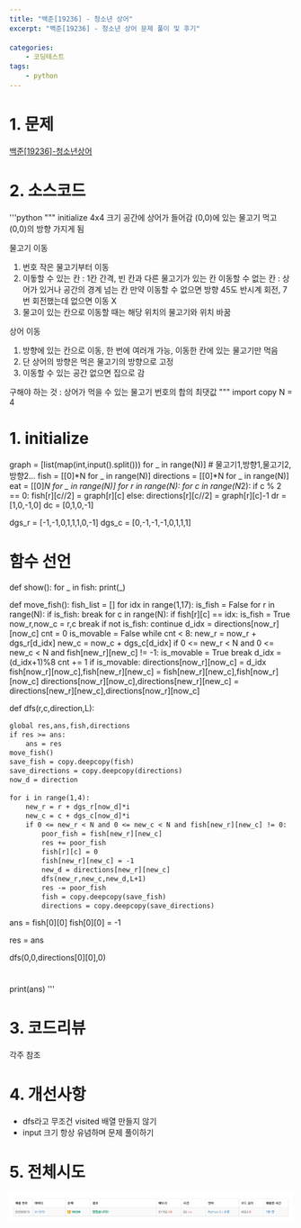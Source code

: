 ```yaml
---
title: "백준[19236] - 청소년 상어"
excerpt: "백준[19236] - 청소년 상어 문제 풀이 및 후기"

categories:
    - 코딩테스트
tags:
    - python
---
```


# 1. 문제
[백준[19236]-청소년상어](https://www.acmicpc.net/problem/19236)


# 2. 소스코드
'''python
"""
initialize
4x4 크기 공간에 상어가 들어감
(0,0)에 있는 물고기 먹고 (0,0)의 방향 가지게 됨

물고기 이동
1. 번호 작은 물고기부터 이동
2. 이돟할 수 있는 칸 : 1칸 간격, 빈 칸과 다른 물고기가 있는 칸
이동할 수 없는 칸 : 상어가 있거나 공간의 경계 넘는 칸
만약 이동할 수 없으면 방향 45도 반시계 회전, 7번 회전했는데 없으면 이동 X
3. 물고이 있는 칸으로 이동할 때는 해당 위치의 물고기와 위치 바꿈

상어 이동
1. 방향에 있는 칸으로 이동, 한 번에 여러개 가능, 이동한 칸에 있는 물고기만 먹음
2. 단 상어의 방향은 먹은 물고기의 방향으로 고정
3. 이동할 수 있는 공간 없으면 집으로 감

구해야 하는 것 : 상어가 먹을 수 있는 물고기 번호의 합의 최댓값
"""
import copy
N = 4
# 1. initialize
graph = [list(map(int,input().split())) for _ in range(N)] # 물고기1,방향1,물고기2,방향2...
fish = [[0]*N for _ in range(N)]
directions = [[0]*N for _ in range(N)]
eat = [[0]*N for _ in range(N)]
for r in range(N):
    for c in range(N*2):
        if c % 2 == 0:
            fish[r][c//2] = graph[r][c]
        else:
            directions[r][c//2] = graph[r][c]-1
dr = [1,0,-1,0]
dc = [0,1,0,-1]

dgs_r = [-1,-1,0,1,1,1,0,-1]
dgs_c = [0,-1,-1,-1,0,1,1,1]

# 함수 선언
def show():
    for _ in fish:
        print(_)

def move_fish():
    fish_list = []
    for idx in range(1,17):
        is_fish = False
        for r in range(N):
            if is_fish:
                break
            for c in range(N):
                if fish[r][c] == idx:
                    is_fish = True
                    now_r,now_c = r,c
                    break
        if not is_fish:
            continue
        d_idx = directions[now_r][now_c]
        cnt = 0
        is_movable = False
        while cnt < 8:
            new_r = now_r + dgs_r[d_idx]
            new_c = now_c + dgs_c[d_idx]
            if 0 <= new_r < N and 0 <= new_c < N and fish[new_r][new_c] != -1:
                is_movable = True
                break
            d_idx = (d_idx+1)%8
            cnt += 1
        if is_movable:
            directions[now_r][now_c] = d_idx
            fish[now_r][now_c],fish[new_r][new_c] = fish[new_r][new_c],fish[now_r][now_c]
            directions[now_r][now_c],directions[new_r][new_c] = directions[new_r][new_c],directions[now_r][now_c]


def dfs(r,c,direction,L):

    global res,ans,fish,directions
    if res >= ans:
        ans = res
    move_fish()
    save_fish = copy.deepcopy(fish)
    save_directions = copy.deepcopy(directions)
    now_d = direction

    for i in range(1,4):
        new_r = r + dgs_r[now_d]*i
        new_c = c + dgs_c[now_d]*i
        if 0 <= new_r < N and 0 <= new_c < N and fish[new_r][new_c] != 0:
            poor_fish = fish[new_r][new_c]
            res += poor_fish
            fish[r][c] = 0
            fish[new_r][new_c] = -1
            new_d = directions[new_r][new_c]
            dfs(new_r,new_c,new_d,L+1)
            res -= poor_fish
            fish = copy.deepcopy(save_fish)
            directions = copy.deepcopy(save_directions)

ans = fish[0][0]
fish[0][0] = -1

res = ans

dfs(0,0,directions[0][0],0)
#
print(ans)
'''


# 3. 코드리뷰
각주 참조


# 4. 개선사항
* dfs라고 무조건 visited 배열 만들지 않기
* input 크기 항상 유념하며 문제 풀이하기


# 5. 전체시도
![](./bj19236_trial.png)